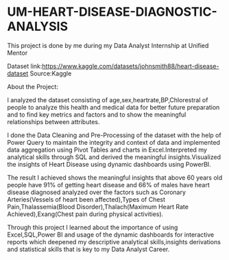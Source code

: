 # UM-HEART-DISEASE-DIAGNOSTIC-ANALYSIS
This project is done by me during my Data Analyst Internship at Unified Mentor

Dataset link:https://www.kaggle.com/datasets/johnsmith88/heart-disease-dataset
Source:Kaggle

About the Project:

I analyzed the dataset consisting of age,sex,heartrate,BP,Chlorestral of people to analyze this health and medical data for better future preparation and to find key metrics and factors and to show the meaningful relationships between attributes.

I done the Data Cleaning and Pre-Processing of the dataset with the help of Power Query to maintain the integrity and context of data and implemented data aggregation using Pivot Tables and charts in Excel.Interpreted my analytical skills through SQL and derived the meaningful insights.Visualized the insights of Heart Disease using dynamic dashboards using PowerBI.

The result I achieved shows the meaningful insights that above 60 years old people have 91% of getting heart disease and 66% of males have heart disease diagnosed analyzed over the factors such as
Coronary Arteries(Vessels of heart been affected),Types of Chest Pain,Thalassemia(Blood Disorder),Thalach(Maximum Heart Rate Achieved),Exang(Chest pain during physical activities).
 
 Through this project I learned about the importance of using Excel,SQL,Power BI and usage of the dynamic dashboards for interactive reports which deepened my descriptive analytical skills,insights derivations and statistical skills that is key to my Data Analyst Career.
